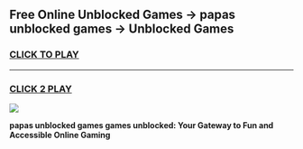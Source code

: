 
## Free Online Unblocked Games → papas unblocked games → Unblocked Games
<h3>
<a href="https://premium.freeplayer.one?title=papas_unblocked_games&ref=21F">CLICK TO PLAY</a></h3>
<hr>

<h3>
<a href="https://premium.freeplayer.one?title=papas_unblocked_games&ref=21F">CLICK 2 PLAY</a>
  
</h3>

<a href="https://premium.freeplayer.one?title=papas_unblocked_games&ref=21F/"><img src="https://clearcache.store/games.png"></a>


**papas unblocked games games unblocked: Your Gateway to Fun and Accessible Online Gaming**
